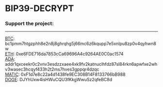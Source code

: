 # BIP39-DECRYPT

### Support the project: 
----------------------
<ins>BTC</ins>: bc1pmm7htgzphh8e2n8j8ghrqhg5j66mc6z6kqupp7e5xnlpu8zp0v4qyhwn8w <br />
<ins>ETH</ins>: 0xe6FDE716da7853cCa69696A4c9264AE0C0ac1574 <br />
<ins>ADA</ins>: addr1qxceekr0c2vnv3esdzzxaee4xk9fv2katnuclhfdz87sl84rkn6apwfxe2whv3wasec3hcqyf433h2t2ms7hves3gppqr4dzqc <br />
<ins>MATIC</ins>: 0xF1d7e8c22a4d1438fe9EC308B14F8133766bB988 <br />
<ins>DOGE</ins>: DJYhUxw4isHWuCQU3fKkgWwuSz2qfeBC8d <br />
